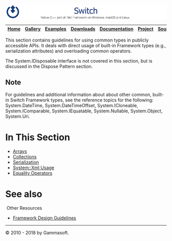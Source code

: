 ![Switch Header](Pictures/SwitchNativeC++port.png)

| [Home](Home.md) | [Gallery](Gallery.md) | [Examples](Examples.md) | [Downloads](Downloads.md) | [Documentation](Documentation.md) | [Project](https://sourceforge.net/projects/switchpro) | [Source](https://github.com/gammasoft71/switch) | [License](License.md) | [Gammasoft](https://gammasoft71.wixsite.com/gammasoft) |
|-----------------|-----------------------|-------------------------|-------------------------|-----------------------------------|-------------------------------------------------------|-------------------------------------------------|-----------------------|---------------------------------------------------------|

This section contains guidelines for using common types in publicly accessible APIs. It deals with direct usage of built-in Framework types (e.g., serialization attributes) and overloading common operators.

The System.IDisposable interface is not covered in this section, but is discussed in the Dispose Pattern section.

## Note

For guidelines and additional information about about other common, built-in Switch Framework types, see the reference topics for the following: System.DateTime, System.DateTimeOffset, System.ICloneable, System.IComparable<T>, System.IEquatable<T>, System.Nullable<T>, System.Object, System.Uri.

# In This Section

* [Arrays](Arrays.md)
* [Collections](Collections.md)
* [Serialization](Serialization.md)
* [System::Xml Usage](SystemXmlUsage.md)
* [Equality Operators](EqualityOperators.md)

# See also
​
Other Resources

* [Framework Design Guidelines](FrameworkDesignGuidelines.md)

______________________________________________________________________________________________

© 2010 - 2018 by Gammasoft.
